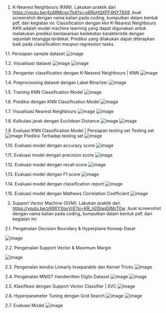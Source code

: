 1.	K-Nearest Neighbours (KNN). Lakukan praktik dari  
https://youtu.be/4zARMcgc7hA?si=x6RoHQXFF4NY76X8 ,buat screenshot dengan nama kalian pada coding, kumpulkan dalam bentuk pdf, dari kegiatan ini:
Classification dengan kkn K-Nearest Neighbours
KKN adalah model machine learning yang dapat digunakan untuk melakukan prediksi berdasarkan kedekatan karakteristik dengan sejumlah tetangga terdekat. 
Prediksi yang dilakukan dapat diterapkan baik pada classification maupun regression tasks.

1.1.	Persiapan sample dataset
![image](https://github.com/user-attachments/assets/378a85e0-2aec-41a0-accf-fc34c0f2252d)

1.2.	Visualisasi dataset
![image](https://github.com/user-attachments/assets/163277e5-e9c1-4a56-8888-15fa9f059d89)
![image](https://github.com/user-attachments/assets/f1b453f6-ae53-4469-82ea-6d4143fb1eb1)

1.3.	Pengantar classification dengan K-Nearest Neighbours | KNN
![image](https://github.com/user-attachments/assets/737ce915-a77c-4389-b62e-4bf4ec8c230c)

1.4.	Preprocessing dataset dengan Label Binarizer
![image](https://github.com/user-attachments/assets/f662ae82-1b68-47b7-81db-cf0693f277b6)

1.5.	Training KNN Classification Model
![image](https://github.com/user-attachments/assets/88a2161f-de49-4d1a-b807-fd8ee976e9d9)

1.6.	Prediksi dengan KNN Classification Model
![image](https://github.com/user-attachments/assets/78eb1a69-b13f-469e-8cf8-31aa6a9d68f7)

1.7.	Visualisasi Nearest Neighbours
![image](https://github.com/user-attachments/assets/30f71339-9ceb-44e3-a958-6a8f13adca02)
![image](https://github.com/user-attachments/assets/8e1e6cdf-694a-417e-b7db-d5a8a698f27e)

1.8.	Kalkulasi jarak dengan Euclidean Distance
![image](https://github.com/user-attachments/assets/59eb107d-672c-48cc-8974-b18570a92b06)
![image](https://github.com/user-attachments/assets/c7136e37-a5d9-416c-8ca2-ab352b641304)

1.9.	Evaluasi KNN Classification Model | Persiapan testing set
Testing set
![image](https://github.com/user-attachments/assets/9c43c196-d711-4e10-b50a-717c937c654a)
Prediksi Terhadap testing set
![image](https://github.com/user-attachments/assets/ffeab7fc-f67b-4064-947e-12df3614bda7)

1.10.	Evaluasi model dengan accuracy score
![image](https://github.com/user-attachments/assets/c449ebd9-dd75-4fbe-9c50-3b26d7995007)

1.11.	Evaluasi model dengan precision score
![image](https://github.com/user-attachments/assets/dac126c0-27a4-4653-856d-941582aa7fb9) 

1.12.	Evaluasi model dengan recall score
![image](https://github.com/user-attachments/assets/6a35a74e-07b9-47f8-be0a-367df9b5e7bf)

1.13.	Evaluasi model dengan F1 score
![image](https://github.com/user-attachments/assets/8934bdfe-3e13-475d-a7d7-34e089078915)

1.14.	Evaluasi model dengan classification report
![image](https://github.com/user-attachments/assets/2f3845aa-451b-4d34-a1d5-c70096691ad2)

1.15.	Evaluasi model dengan Mathews Correlation Coefficient
![image](https://github.com/user-attachments/assets/bf78c3fd-92d4-4151-a697-0af60af91d7c)


2.	Support Vector Machine (SVM). Lakukan praktik dari 
https://youtu.be/z69XYXpvVrE?si=KR_hDSlwjGIMcT0w ,buat screenshot dengan nama kalian pada coding, kumpulkan dalam bentuk pdf, dari kegiatan ini:
 
2.1.	Pengenalan Decision Boundary & Hyperplane
Konsep Dasar

![image](https://github.com/user-attachments/assets/2b5c7b68-621d-4d4f-ba8f-ff3d59ae28cb)

2.2.	Pengenalan Support Vector & Maximum Margin

![image](https://github.com/user-attachments/assets/30232dd5-9e4b-443f-8a28-1e8ec582052a)

2.3.	Pengenalan kondisi Linearly Inseparable dan Kernel Tricks
![image](https://github.com/user-attachments/assets/f83bd78f-a553-41d5-951a-eef12502d1ed)

2.4.	Pengenalan MNIST Handwritten Digits Dataset
![image](https://github.com/user-attachments/assets/813dcaab-2bf1-4fb9-ba4e-f20f4d81a46b)
![image](https://github.com/user-attachments/assets/356549b1-3936-48a9-a735-1597b1963573)

2.5.	Klasifikasi dengan Support Vector Classifier | SVC
![image](https://github.com/user-attachments/assets/44a4ed20-6a2d-489b-a620-18d913b0f57d)

2.6.	Hyperparameter Tuning dengan Grid Search
![image](https://github.com/user-attachments/assets/d6bafc15-f05e-47d6-bf63-09dbb3ece99e)
![image](https://github.com/user-attachments/assets/b52c512c-780b-430b-bc34-cceea075c183)

2.7.	Evaluasi Model
![image](https://github.com/user-attachments/assets/c52cca36-0a0a-4f2d-a97b-b35684680e8a)


